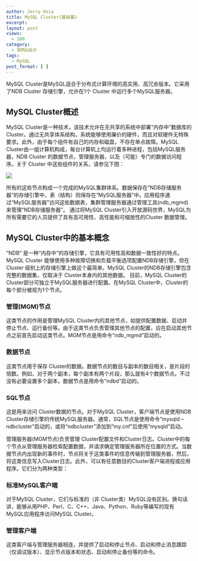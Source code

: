 ```yaml
---
author: Jerry Hsia
title: MySQL Cluster(基础篇)
excerpt:
layout: post
views:
  - 100
category:
  - 架构&设计
tags:
  - MySQL
post_format: [ ]
---
```


MySQL Cluster是MySQL适合于分布式计算环境的高实用、高冗余版本。它采用了NDB Cluster 存储引擎，允许在1个 Cluster 中运行多个MySQL服务器。

## MySQL Cluster概述

MySQL Cluster是一种技术，该技术允许在无共享的系统中部署“内存中”数据库的 Cluster。通过无共享体系结构，系统能够使用廉价的硬件，而且对软硬件无特殊要求。此外，由于每个组件有自己的内存和磁盘，不存在单点故障。MySQL Cluster由一组计算机构成，每台计算机上均运行着多种进程，包括MySQL服务器，NDB Cluster 的数据节点，管理服务器，以及（可能）专门的数据访问程序。关于 Cluster 中这些组件的关系，请参见下图：

![]({{site.static.files}}mysql-cluster.jpg)

所有的这些节点构成一个完成的MySQL集群体系。数据保存在“NDB存储服务器”的存储引擎中，表（结构）则保存在“MySQL服务器”中。应用程序通过“MySQL服务器”访问这些数据表，集群管理服务器通过管理工具(ndb_mgmd)来管理“NDB存储服务器”。
通过将MySQL Cluster引入开放源码世界，MySQL为所有需要它的人员提供了具有高可用性、高性能和可缩放性的Cluster 数据管理。

## MySQL Cluster中的基本概念

“NDB” 是一种“内存中”的存储引擎，它具有可用性高和数据一致性好的特点。MySQL Cluster 能够使用多种故障切换和负载平衡选项配置NDB存储引擎，但在 Cluster 级别上的存储引擎上做这个最简单。MySQL Cluster的NDB存储引擎包含完整的数据集，仅取决于 Cluster本身内的其他数据。
目前，MySQL Cluster的 Cluster部分可独立于MySQL服务器进行配置。在MySQL Cluster中，Cluster的每个部分被视为1个节点。

### 管理(MGM)节点

这类节点的作用是管理MySQL Cluster内的其他节点，如提供配置数据、启动并停止节点、运行备份等。由于这类节点负责管理其他节点的配置，应在启动其他节点之前首先启动这类节点。MGM节点是用命令“ndb_mgmd”启动的。

### 数据节点

这类节点用于保存 Cluster的数据。数据节点的数目与副本的数目相关，是片段的倍数。例如，对于两个副本，每个副本有两个片段，那么就有4个数据节点。不过没有必要设置多个副本。数据节点是用命令“ndbd”启动的。

### SQL节点

这是用来访问 Cluster数据的节点。对于MySQL Cluster，客户端节点是使用NDB Cluster存储引擎的传统MySQL服务器。通常，SQL节点是使用命令“mysqld –ndbcluster”启动的，或将“ndbcluster”添加到“my.cnf”后使用“mysqld”启动。

管理服务器(MGM节点)负责管理 Cluster配置文件和Cluster日志。Cluster中的每个节点从管理服务器检索配置数据，并请求确定管理服务器所在位置的方式。当数据节点内出现新的事件时，节点将关于这类事件的信息传输到管理服务器，然后，将这类信息写入Cluster日志。此外，可以有任意数目的Cluster客户端进程或应用程序。它们分为两种类型：

### 标准MySQL客户端

对于MySQL Cluster，它们与标准的（非 Cluster类）MySQL没有区别。换句话讲，能够从用PHP、Perl、C、C++、Java、Python、Ruby等编写的现有MySQL应用程序访问MySQL Cluster。

### 管理客户端

这类客户端与管理服务器相连，并提供了启动和停止节点、启动和停止消息跟踪（仅调试版本）、显示节点版本和状态、启动和停止备份等的命令。
